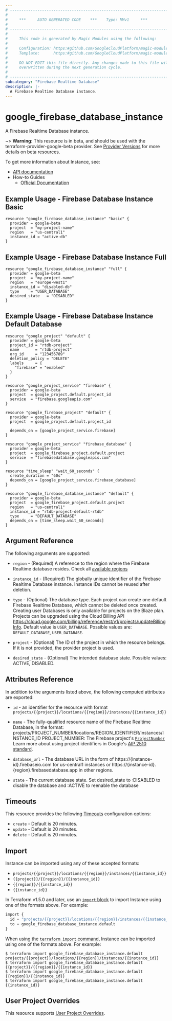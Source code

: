 ```yaml
---
# ----------------------------------------------------------------------------
#
#     ***     AUTO GENERATED CODE    ***    Type: MMv1     ***
#
# ----------------------------------------------------------------------------
#
#     This code is generated by Magic Modules using the following:
#
#     Configuration: https:#github.com/GoogleCloudPlatform/magic-modules/tree/main/mmv1/products/firebasedatabase/Instance.yaml
#     Template:      https:#github.com/GoogleCloudPlatform/magic-modules/tree/main/mmv1/templates/terraform/resource.html.markdown.tmpl
#
#     DO NOT EDIT this file directly. Any changes made to this file will be
#     overwritten during the next generation cycle.
#
# ----------------------------------------------------------------------------
subcategory: "Firebase Realtime Database"
description: |-
  A Firebase Realtime Database instance.
---
```


# google_firebase_database_instance

A Firebase Realtime Database instance.

~> **Warning:** This resource is in beta, and should be used with the terraform-provider-google-beta provider.
See [Provider Versions](https://terraform.io/docs/providers/google/guides/provider_versions.html) for more details on beta resources.

To get more information about Instance, see:

* [API documentation](https://firebase.google.com/docs/reference/rest/database/database-management/rest)
* How-to Guides
    * [Official Documentation](https://firebase.google.com/products/realtime-database)

## Example Usage - Firebase Database Instance Basic


```hcl
resource "google_firebase_database_instance" "basic" {
  provider = google-beta
  project  = "my-project-name"
  region   = "us-central1"
  instance_id = "active-db"
}
```
## Example Usage - Firebase Database Instance Full


```hcl
resource "google_firebase_database_instance" "full" {
  provider = google-beta
  project  = "my-project-name"
  region   = "europe-west1"
  instance_id = "disabled-db"
  type     = "USER_DATABASE"
  desired_state   = "DISABLED"
}
```
## Example Usage - Firebase Database Instance Default Database


```hcl
resource "google_project" "default" {
  provider = google-beta
  project_id = "rtdb-project"
  name       = "rtdb-project"
  org_id     = "123456789"
  deletion_policy = "DELETE"
  labels     = {
    "firebase" = "enabled"
  }
}

resource "google_project_service" "firebase" {
  provider = google-beta
  project  = google_project.default.project_id
  service  = "firebase.googleapis.com"
}

resource "google_firebase_project" "default" {
  provider = google-beta
  project  = google_project.default.project_id

  depends_on = [google_project_service.firebase]
}

resource "google_project_service" "firebase_database" {
  provider = google-beta
  project  = google_firebase_project.default.project
  service  = "firebasedatabase.googleapis.com"
}

resource "time_sleep" "wait_60_seconds" {
  create_duration = "60s"
  depends_on = [google_project_service.firebase_database]
}

resource "google_firebase_database_instance" "default" {
  provider = google-beta
  project  = google_firebase_project.default.project
  region   = "us-central1"
  instance_id = "rtdb-project-default-rtdb"
  type     = "DEFAULT_DATABASE"
  depends_on = [time_sleep.wait_60_seconds]
}
```

## Argument Reference

The following arguments are supported:


* `region` -
  (Required)
  A reference to the region where the Firebase Realtime database resides.
  Check all [available regions](https://firebase.google.com/docs/projects/locations#rtdb-locations)

* `instance_id` -
  (Required)
  The globally unique identifier of the Firebase Realtime Database instance.
  Instance IDs cannot be reused after deletion.


* `type` -
  (Optional)
  The database type.
  Each project can create one default Firebase Realtime Database, which cannot be deleted once created.
  Creating user Databases is only available for projects on the Blaze plan.
  Projects can be upgraded using the Cloud Billing API https://cloud.google.com/billing/reference/rest/v1/projects/updateBillingInfo.
  Default value is `USER_DATABASE`.
  Possible values are: `DEFAULT_DATABASE`, `USER_DATABASE`.

* `project` - (Optional) The ID of the project in which the resource belongs.
    If it is not provided, the provider project is used.

* `desired_state` - (Optional) The intended database state. Possible values: ACTIVE, DISABLED.



## Attributes Reference

In addition to the arguments listed above, the following computed attributes are exported:

* `id` - an identifier for the resource with format `projects/{{project}}/locations/{{region}}/instances/{{instance_id}}`

* `name` -
  The fully-qualified resource name of the Firebase Realtime Database, in
  the format: projects/PROJECT_NUMBER/locations/REGION_IDENTIFIER/instances/INSTANCE_ID
  PROJECT_NUMBER: The Firebase project's [`ProjectNumber`](https://firebase.google.com/docs/reference/firebase-management/rest/v1beta1/projects#FirebaseProject.FIELDS.project_number)
  Learn more about using project identifiers in Google's [AIP 2510 standard](https://google.aip.dev/cloud/2510).

* `database_url` -
  The database URL in the form of https://{instance-id}.firebaseio.com for us-central1 instances
  or https://{instance-id}.{region}.firebasedatabase.app in other regions.

* `state` -
  The current database state. Set desired_state to :DISABLED to disable the database and :ACTIVE to reenable the database


## Timeouts

This resource provides the following
[Timeouts](https://developer.hashicorp.com/terraform/plugin/sdkv2/resources/retries-and-customizable-timeouts) configuration options:

- `create` - Default is 20 minutes.
- `update` - Default is 20 minutes.
- `delete` - Default is 20 minutes.

## Import


Instance can be imported using any of these accepted formats:

* `projects/{{project}}/locations/{{region}}/instances/{{instance_id}}`
* `{{project}}/{{region}}/{{instance_id}}`
* `{{region}}/{{instance_id}}`
* `{{instance_id}}`


In Terraform v1.5.0 and later, use an [`import` block](https://developer.hashicorp.com/terraform/language/import) to import Instance using one of the formats above. For example:

```tf
import {
  id = "projects/{{project}}/locations/{{region}}/instances/{{instance_id}}"
  to = google_firebase_database_instance.default
}
```

When using the [`terraform import` command](https://developer.hashicorp.com/terraform/cli/commands/import), Instance can be imported using one of the formats above. For example:

```
$ terraform import google_firebase_database_instance.default projects/{{project}}/locations/{{region}}/instances/{{instance_id}}
$ terraform import google_firebase_database_instance.default {{project}}/{{region}}/{{instance_id}}
$ terraform import google_firebase_database_instance.default {{region}}/{{instance_id}}
$ terraform import google_firebase_database_instance.default {{instance_id}}
```

## User Project Overrides

This resource supports [User Project Overrides](https://registry.terraform.io/providers/hashicorp/google/latest/docs/guides/provider_reference#user_project_override).
